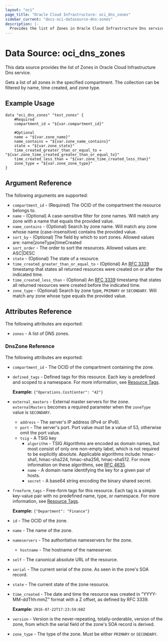 ```yaml
---
layout: "oci"
page_title: "Oracle Cloud Infrastructure: oci_dns_zones"
sidebar_current: "docs-oci-datasource-dns-zones"
description: |-
  Provides the list of Zones in Oracle Cloud Infrastructure Dns service
---
```


# Data Source: oci_dns_zones
This data source provides the list of Zones in Oracle Cloud Infrastructure Dns service.

Gets a list of all zones in the specified compartment. The collection
can be filtered by name, time created, and zone type.


## Example Usage

```hcl
data "oci_dns_zones" "test_zones" {
	#Required
	compartment_id = "${var.compartment_id}"

	#Optional
	name = "${var.zone_name}"
	name_contains = "${var.zone_name_contains}"
	state = "${var.zone_state}"
	time_created_greater_than_or_equal_to = "${var.zone_time_created_greater_than_or_equal_to}"
	time_created_less_than = "${var.zone_time_created_less_than}"
	zone_type = "${var.zone_zone_type}"
}
```

## Argument Reference

The following arguments are supported:

* `compartment_id` - (Required) The OCID of the compartment the resource belongs to.
* `name` - (Optional) A case-sensitive filter for zone names. Will match any zone with a name that equals the provided value. 
* `name_contains` - (Optional) Search by zone name. Will match any zone whose name (case-insensitive) contains the provided value. 
* `sort_by` - (Optional) The field by which to sort zones. Allowed values are: name|zoneType|timeCreated
* `sort_order` - The order to sort the resources. Allowed values are: ASC|DESC  
* `state` - (Optional) The state of a resource.
* `time_created_greater_than_or_equal_to` - (Optional) An [RFC 3339](https://www.ietf.org/rfc/rfc3339.txt) timestamp that states all returned resources were created on or after the indicated time. 
* `time_created_less_than` - (Optional) An [RFC 3339](https://www.ietf.org/rfc/rfc3339.txt) timestamp that states all returned resources were created before the indicated time. 
* `zone_type` - (Optional) Search by zone type, `PRIMARY` or `SECONDARY`. Will match any zone whose type equals the provided value. 


## Attributes Reference

The following attributes are exported:

* `zones` - A list of DNS zones.

### DnsZone Reference

The following attributes are exported:

* `compartment_id` - The OCID of the compartment containing the zone.
* `defined_tags` - Defined tags for this resource. Each key is predefined and scoped to a namespace. For more information, see [Resource Tags](https://docs.cloud.oracle.com/iaas/Content/General/Concepts/resourcetags.htm).

	 **Example:** `{"Operations.CostCenter": "42"}` 
* `external_masters` - External master servers for the zone. `externalMasters` becomes a required parameter when the `zoneType` value is `SECONDARY`. 
	* `address` - The server's IP address (IPv4 or IPv6).
	* `port` - The server's port. Port value must be a value of 53, otherwise omit the port value. 
	* `tsig` - A TSIG key
		* `algorithm` - TSIG Algorithms are encoded as domain names, but most consist of only one non-empty label, which is not required to be explicitly absolute. Applicable algorithms include: hmac-sha1, hmac-sha224, hmac-sha256, hmac-sha512. For more information on these algorithms, see [RFC 4635](https://tools.ietf.org/html/rfc4635#section-2). 
		* `name` - A domain name identifying the key for a given pair of hosts.
		* `secret` - A base64 string encoding the binary shared secret.
* `freeform_tags` - Free-form tags for this resource. Each tag is a simple key-value pair with no predefined name, type, or namespace. For more information, see [Resource Tags](https://docs.cloud.oracle.com/iaas/Content/General/Concepts/resourcetags.htm).

	 **Example:** `{"Department": "Finance"}` 
* `id` - The OCID of the zone.
* `name` - The name of the zone.
* `nameservers` - The authoritative nameservers for the zone.
	* `hostname` - The hostname of the nameserver.
* `self` - The canonical absolute URL of the resource.
* `serial` - The current serial of the zone. As seen in the zone's SOA record. 
* `state` - The current state of the zone resource.
* `time_created` - The date and time the resource was created in "YYYY-MM-ddThh:mmZ" format with a Z offset, as defined by RFC 3339.

	**Example:** `2016-07-22T17:23:59:60Z` 
* `version` - Version is the never-repeating, totally-orderable, version of the zone, from which the serial field of the zone's SOA record is derived. 
* `zone_type` - The type of the zone. Must be either `PRIMARY` or `SECONDARY`. 

